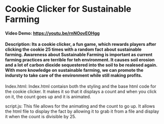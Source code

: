 # Cookie Clicker for Sustainable Farming
#### Video Demo: https://youtu.be/rnNOovEOHgg
#### Description: Its a cookie clicker, a fun game, which rewards players after clicking the cookie 25 times with a random fact about sustainable farming. Awareness about Sustainable Farming is important as current farming practices are terrible for teh environment. It causes soil erosion and a lot of carbon dioxide sequestered into the soil to be realesed again. With more knowledge on sustainable farming, we can promote the indursty to take care of the environment while still making profits. 

Index.html: Index.html contaisn both the styling and the base html code for the cookie clicker. It makes it so that it displays a count and when you click on it, the count goes up and it is animated. 

script.js: This file allows for the animating and the count to go up. It allows the html file to display the fact by allowing it to grab it from a file and display it when the count is divisible by 25. 